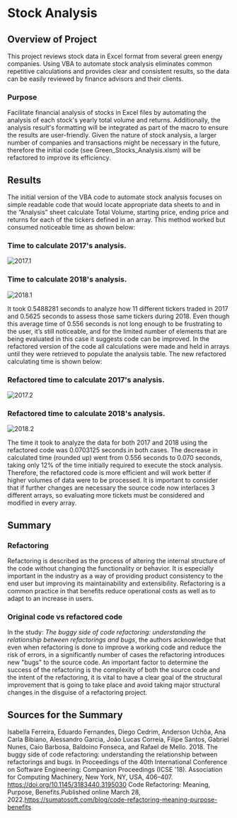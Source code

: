 # Stock Analysis
## Overview of Project
This project reviews stock data in Excel format from several green energy companies. Using VBA to automate stock analysis eliminates common repetitive calculations and provides clear and consistent results, so the data can be easily reviewed by finance advisors and their clients.

### Purpose
Facilitate financial analysis of stocks in Excel files by automating the analysis of each stock's yearly total volume and returns. Additionally, the analysis result's formatting will be integrated as part of the macro to ensure the results are user-friendly. Given the nature of stock analysis, a larger number of companies and transactions might be necessary in the future, therefore the initial code (see Green_Stocks_Analysis.xlsm) will be refactored to improve its efficiency.

## Results
The initial version of the VBA code to automate stock analysis focuses on simple readable code that would locate appropriate data sheets to and in the “Analysis” sheet calculate Total Volume, starting price, ending price and returns for each of the tickers defined in an array. This method worked but consumed noticeable time as shown below:
### Time to calculate 2017's analysis.
![2017.1](https://github.com/Li11iana/stock-analysis/blob/main/Resources/2017.1.png)
### Time to calculate 2018's analysis.
![2018.1](https://github.com/Li11iana/stock-analysis/blob/main/Resources/2018.1.png)

It took 0.5488281 seconds to analyze how 11 different tickers traded in 2017 and 0.5625 seconds to assess those same tickers during 2018. Even though this average time of 0.556 seconds is not long enough to be frustrating to the user, it’s still noticeable, and for the limited number of elements that are being evaluated in this case it suggests code can be improved. In the refactored version of the code all calculations were made and held in arrays until they were retrieved to populate the analysis table. The new refactored calculating time is shown below:

### Refactored time to calculate 2017's analysis.
![2017.2](https://github.com/Li11iana/stock-analysis/blob/main/Resources/2017.2.png)

### Refactored time to calculate 2018's analysis.
![2018.2](https://github.com/Li11iana/stock-analysis/blob/main/Resources/2018.2.png)

The time it took to analyze the data for both 2017 and 2018 using the refactored code was 0.0703125 seconds in both cases. The decrease in calculated time (rounded up) went from 0.556 seconds to 0.070 seconds, taking only 12% of the time initially required to execute the stock analysis. Therefore, the refactored code is more efficient and will work better if higher volumes of data were to be processed. It is important to consider that if further changes are necessary the source code now interlaces 3 different arrays, so evaluating more tickets must be considered and modified in every array.


## Summary
### Refactoring
Refactoring is described as the process of altering the internal structure of the code without changing the functionality or behavior. It is especially important in the industry as a way of providing product consistency to the end user but improving its maintainability and extensibility. Refactoring is a common practice in that benefits reduce operational costs as well as to adapt to an increase in users.

### Original code vs refactored code
In the study: _The buggy side of code refactoring: understanding the relationship between refactorings and bugs_, the authors acknowledge that even when refactoring is done to improve a working code and reduce the risk of errors, in a significantly number of cases the refactoring introduces new "bugs" to the source code. An important factor to determine the success of the refactoring is the complexity of both the source code and the intent of the refactoring, it is vital to have a clear goal of the structural improvement that is going to take place and avoid taking major structural changes in the disguise of a refactoring project.

## Sources for the Summary

Isabella Ferreira, Eduardo Fernandes, Diego Cedrim, Anderson Uchôa, Ana Carla Bibiano, Alessandro Garcia, João Lucas Correia, Filipe Santos, Gabriel Nunes, Caio Barbosa, Baldoino Fonseca, and Rafael de Mello. 2018. The buggy side of code refactoring: understanding the relationship between refactorings and bugs. In Proceedings of the 40th International Conference on Software Engineering: Companion Proceedings (ICSE '18). Association for Computing Machinery, New York, NY, USA, 406–407. https://doi.org/10.1145/3183440.3195030
Code Refactoring: Meaning, Purpose, Benefits.Published online March 28, 2022.https://sumatosoft.com/blog/code-refactoring-meaning-purpose-benefits
